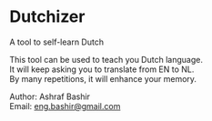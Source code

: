 # Dutchizer
A tool to self-learn Dutch

This tool can be used to teach you Dutch language.<br/>
It will keep asking you to translate from EN to NL.<br/>
By many repetitions, it will enhance your memory.<br/>

Author: Ashraf Bashir<br/>
Email: eng.bashir@gmail.com
